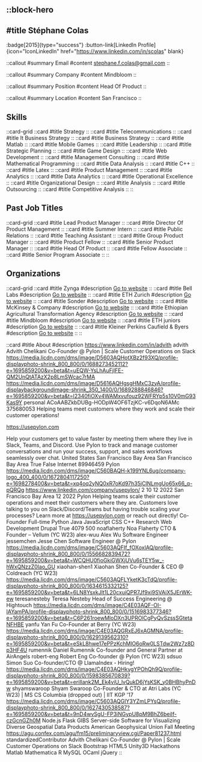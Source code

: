 ::block-hero
---
#title
Stéphane Colas
---

:badge[2015]{type="success"}
:button-link[LinkedIn Profile]{icon="IconLinkedIn" href="https://www.linkedin.com/in/scolas" blank}

::callout
#summary
Email
#content
stephane.f.colas@gmail.com
::

::callout
#summary
Company
#content
Mindbloom
::

::callout
#summary
Position
#content
Head Of Product
::

::callout
#summary
Location
#content
San Francisco
::

## Skills
::card-grid
::card
#title
Strategy
::
::card
#title
Telecommunications
::
::card
#title
It Business Strategy
::
::card
#title
Business Strategy
::
::card
#title
Matlab
::
::card
#title
Mobile Games
::
::card
#title
Leadership
::
::card
#title
Strategic Planning
::
::card
#title
Game Design
::
::card
#title
Web Development
::
::card
#title
Management Consulting
::
::card
#title
Mathematical Programming
::
::card
#title
Data Analysis
::
::card
#title
C++
::
::card
#title
Latex
::
::card
#title
Product Management
::
::card
#title
Analytics
::
::card
#title
Data Analytics
::
::card
#title
Operational Excellence
::
::card
#title
Organizational Design
::
::card
#title
Analysis
::
::card
#title
Outsourcing
::
::card
#title
Competitive Analysis
::
::

## Past Job Titles
::card-grid
::card
#title
Lead Product Manager
::
::card
#title
Director Of Product Management
::
::card
#title
Summer Intern
::
::card
#title
Public Relations
::
::card
#title
Teaching Assistant
::
::card
#title
Group Product Manager
::
::card
#title
Product Fellow
::
::card
#title
Senior Product Manager
::
::card
#title
Head Of Product
::
::card
#title
Fellow Associate
::
::card
#title
Senior Program Associate
::
::

## Organizations
::card-grid
::card
#title
Zynga
#description
[Go to website](zynga.com)
::
::card
#title
Bell Labs
#description
[Go to website](bell-labs.com)
::
::card
#title
ETH Zurich
#description
[Go to website](ethz.ch)
::
::card
#title
Sonder
#description
[Go to website](sonder.com)
::
::card
#title
McKinsey & Company
#description
[Go to website](mckinsey.com)
::
::card
#title
Ethiopian Agricultural Transformation Agency
#description
[Go to website](ata.gov.et)
::
::card
#title
Mindbloom
#description
[Go to website](mindbloom.co)
::
::card
#title
ETH juniors
#description
[Go to website](ethjuniors.ch)
::
::card
#title
Kleiner Perkins Caufield & Byers
#description
[Go to website](kpcb.com)
::
::

::card
#title
About
#description
https://www.linkedin.com/in/advith advith Advith Chelikani Co-Founder @ Pylon | Scale Customer Operations on Slack https://media.licdn.com/dms/image/D5603AQHotXBz2f93XQ/profile-displayphoto-shrink_800_800/0/1688273452112?e=1695859200&v=beta&t=uEQW-YsLhAuFjlFE-QM2UnQtATAzX2p8LmSWcac7rMA https://media.licdn.com/dms/image/D5616AQHgsgHMxC3zyA/profile-displaybackgroundimage-shrink_350_1400/0/1689288846846?e=1695859200&v=beta&t=l2340fiOXv4WAMxvufouz92WFRYp5s10V0mG93Kas9Y personal ACoAABZkbDUBg-HODpW4OF6TzjKC-v6DqoN6AMc 375680053 Helping teams meet customers where they work and scale their customer operations!

https://usepylon.com

Help your customers get to value faster by meeting them where they live in Slack, Teams, and Discord. Use Pylon to track and manage customer conversations and run your success, support, and sales workflows seamlessly over chat. United States San Francisco Bay Area San Francisco Bay Area True False Internet 89946459 Pylon https://media.licdn.com/dms/image/C560BAQH-k199YNL6ug/company-logo_400_400/0/1672804117250?e=1698278400&v=beta&t=xq4oq2yNQ0xR7oKd97h35jClNLmgUo65x66_q-pQRQg https://www.linkedin.com/company/usepylon/ 2 10 12 2022 San Francisco Bay Area 12 2022 Pylon Helping teams scale their customer operations and meet their customers where they are. Customers love talking to you on Slack/Discord/Teams but having trouble scaling your processes? Learn more at https://usepylon.com or reach out directly! Co-Founder Full-time Python Java JavaScript CSS C++ Research Web Development Drupal True 4079 500 noaflaherty Noa Flaherty CTO & Founder – Vellum (YC W23) alex-wuu Alex Wu Software Engineer jessemchen Jesse Chen Software Engineer @ Pylon https://media.licdn.com/dms/image/C5603AQFIf_fOXoxlAQ/profile-displayphoto-shrink_800_800/0/1556682839472?e=1695859200&v=beta&t=WCQHU0fioGkiGWXjUVu6sTEY5w_-hWxQNzzZ0Iao_GU xiaohan-shen1 Xiaohan Shen Co-Founder & CEO @ Coldreach (YC W23) https://media.licdn.com/dms/image/C5603AQFLYketK3cTdQ/profile-displayphoto-shrink_800_800/0/1634615332125?e=1695859200&v=beta&t=6LN8YsxkJlt1L20cxuiQPR7Jf9xi9SVAiX5JErWK-ew teresanesteby Teresa Nesteby Head of Success Engineering @ Hightouch https://media.licdn.com/dms/image/C4E03AQF-OI-IAYamPA/profile-displayphoto-shrink_800_800/0/1516983377346?e=1695859200&v=beta&t=C6P261roewMIoDXn3UPROlCgPyQvSzssSGtetaNFHBE yanfu Yan Fu Co-Founder at Berry (YC W23) https://media.licdn.com/dms/image/C4E03AQGRxEJ6xAGMNA/profile-displayphoto-shrink_800_800/0/1629139562310?e=1695859200&v=beta&t=eSkL8hwe17ePPzKchMlO6oRw0LSTdw2Wz7z8Dp3HF4U rumennik Daniel Rumennik Co-founder and General Partner at AirAngels robert-eng Robert Eng Co-founder @ Pylon (YC W23) sdsuo Simon Suo Co-founder/CTO @ LlamaIndex - Hiring! https://media.licdn.com/dms/image/C4E03AQHkygYPOhQh9Q/profile-displayphoto-shrink_800_800/0/1598385670839?e=1695859200&v=beta&t=eriIlank2M_Ek4viU_lvQukD6jYsKSK_y0BHBhyPnDw shyamswaroop Shyam Swaroop Co-Founder & CTO at Atri Labs (YC W23) | MS CS Columbia (dropped out) | IIT KGP '17 https://media.licdn.com/dms/image/C5603AQGlY3YZmLPYsQ/profile-displayphoto-shrink_800_800/0/1627430538587?e=1695859200&v=beta&t=9nD4wvSgU-FP3iNGypU8pM9BhZ6beiIf-czGcnGZh0M Node.js Flask GIBS Server-side Software for Visualizing Diverse Geospatial Data Products American Geophysical Union Fall Meeting https://agu.confex.com/agu/fm15/preliminaryview.cgi/Paper81237.html standardizedContributor Advith Chelikani Co-Founder @ Pylon | Scale Customer Operations on Slack Bootstrap HTML5 Unity3D Hackathons Matlab Mathematica R MySQL OCaml jQuery
::
